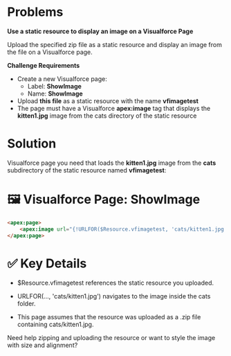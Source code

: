 # Problems

**Use a static resource to display an image on a Visualforce Page**

Upload the specified zip file as a static resource and display an image from the file on a Visualforce page.

**Challenge Requirements**

* Create a new Visualforce page:
    - Label: **ShowImage**
    - Name: **ShowImage**
* Upload **this file** as a static resource with the name **vfimagetest**
* The page must have a Visualforce **apex:image** tag that displays the **kitten1.jpg** image from the cats directory of the static resource


# Solution

Visualforce page you need that loads the **kitten1.jpg** image from the **cats** subdirectory of the static resource named **vfimagetest**:


# 🖼️ Visualforce Page: ShowImage

``` html
<apex:page>
    <apex:image url="{!URLFOR($Resource.vfimagetest, 'cats/kitten1.jpg')}" />
</apex:page>

```

# ✅ Key Details
* $Resource.vfimagetest references the static resource you uploaded.

* URLFOR(..., 'cats/kitten1.jpg') navigates to the image inside the cats folder.

* This page assumes that the resource was uploaded as a .zip file containing cats/kitten1.jpg.

Need help zipping and uploading the resource or want to style the image with size and alignment?
